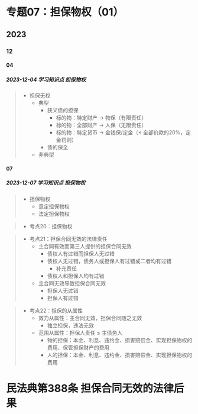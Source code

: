 # 专题07：担保物权（01）

## 2023

### 12

#### 04

##### 2023-12-04 学习知识点 担保物权

> - 担保无权
>   - 典型
>     - 狭义债的担保
>       - 标的物：特定财产 $\rightarrow$ 物保（有限责任）
>       - 标的物：全部财产 $\rightarrow$ 人保（无限责任）
>       - 标的物：特定货币 $\rightarrow$ 金钱保/定金（$\leq$ 全部价款的20%，定金罚则）
>     - 债的保全
>   - 非典型

#### 07

##### 2023-12-07 学习知识点 担保物权

> - 担保物权
>   - 意定担保物权
>   - 法定担保物权

> - 考点20：担保物权

> - 考点21：担保合同无效的法律责任
>   - 主合同有效而第三人提供的担保合同无效
>     - 债权人有过错而担保人无过错
>     - 债权人无过错，债务人或担保人有过错或二者均有过错
>       - 补充责任
>     - 债权人和担保人均有过错
>   - 主合同无效导致担保合同无效
>     - 担保人无过错
>     - 担保人有过错

> - 考点22：担保的从属性
>   - 效力从属性：主合同无效，担保合同随之无效
>     - 独立担保，违法无效
>   - 范围从属性：担保人责任 $\le$ 主债务人
>     - 物的担保：本金、利息、违约金、损害赔偿金、实现担保物权的费用、保管担保财产的费用
>     - 人的担保：本金、利息、违约金、损害赔偿金、实现担保物权的费用

# 民法典第388条 担保合同无效的法律后果

